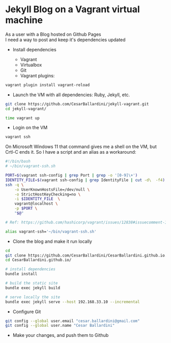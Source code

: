 # Jekyll Blog on a Vagrant virtual machine

As a user with a Blog hosted on Github Pages<br>
I need a way to post and keep it's dependencies updated

* Install dependencies

  * Vagrant
  * Virtualbox
  * Git
  * Vagrant plugins:

```bash
vagrant plugin install vagrant-reload
```


* Launch the VM with all dependencies: Ruby, Jekyll, etc.

```bash
git clone https://github.com/CesarBallardini/jekyll-vagrant.git
cd jekyll-vagrant/

time vagrant up

```

* Login on the VM

```bash
vagrant ssh
```

On Microsoft Windows 11 that command gives me a shell on the VM, but Crtl-C ends it. 
So I have a script and an alias as a workaround:

```bash
#!/bin/bash
# ~/bin/vagrant-ssh.sh

PORT=$(vagrant ssh-config | grep Port | grep -o '[0-9]\+')
IDENTITY_FILE=$(vagrant ssh-config | grep IdentityFile | cut -d\  -f4)
ssh -q \
    -o UserKnownHostsFile=/dev/null \
    -o StrictHostKeyChecking=no \
    -i $IDENTITY_FILE  \
    vagrant@localhost \
    -p $PORT \
    "$@"

# Ref: https://github.com/hashicorp/vagrant/issues/12838#issuecomment-1499374359
```


```bash
alias vagrant-ssh='~/bin/vagrant-ssh.sh'
```

* Clone the blog and make it run locally

```bash
cd 
git clone https://github.com/CesarBallardini/CesarBallardini.github.io.git
cd CesarBallardini.github.io/

# install dependencies
bundle install

# build the static site
bundle exec jekyll build

# serve locally the site
bundle exec jekyll serve --host 192.168.33.10 --incremental

```

* Configure Git

```bash
git config --global user.email "cesar.ballardini@gmail.com"
git config --global user.name "Cesar Ballardini"

```

* Make your changes, and push them to Github
